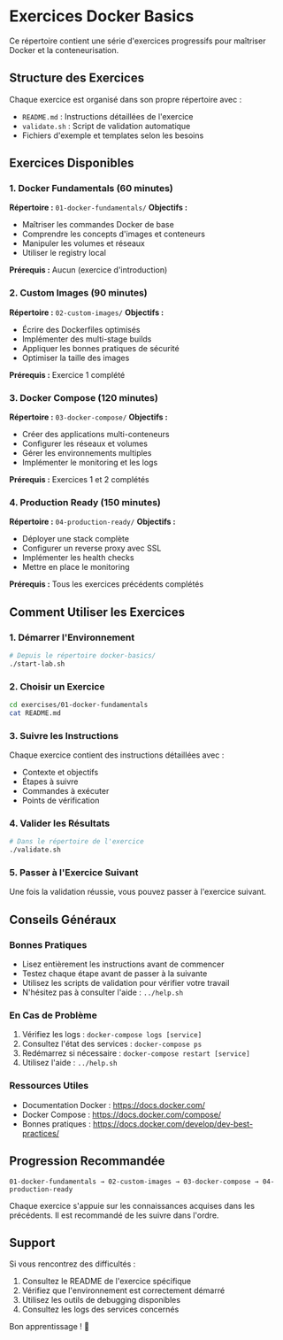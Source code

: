 # Exercices Docker Basics

Ce répertoire contient une série d'exercices progressifs pour maîtriser Docker et la conteneurisation.

## Structure des Exercices

Chaque exercice est organisé dans son propre répertoire avec :
- `README.md` : Instructions détaillées de l'exercice
- `validate.sh` : Script de validation automatique
- Fichiers d'exemple et templates selon les besoins

## Exercices Disponibles

### 1. Docker Fundamentals (60 minutes)
**Répertoire :** `01-docker-fundamentals/`
**Objectifs :**
- Maîtriser les commandes Docker de base
- Comprendre les concepts d'images et conteneurs
- Manipuler les volumes et réseaux
- Utiliser le registry local

**Prérequis :** Aucun (exercice d'introduction)

### 2. Custom Images (90 minutes)
**Répertoire :** `02-custom-images/`
**Objectifs :**
- Écrire des Dockerfiles optimisés
- Implémenter des multi-stage builds
- Appliquer les bonnes pratiques de sécurité
- Optimiser la taille des images

**Prérequis :** Exercice 1 complété

### 3. Docker Compose (120 minutes)
**Répertoire :** `03-docker-compose/`
**Objectifs :**
- Créer des applications multi-conteneurs
- Configurer les réseaux et volumes
- Gérer les environnements multiples
- Implémenter le monitoring et les logs

**Prérequis :** Exercices 1 et 2 complétés

### 4. Production Ready (150 minutes)
**Répertoire :** `04-production-ready/`
**Objectifs :**
- Déployer une stack complète
- Configurer un reverse proxy avec SSL
- Implémenter les health checks
- Mettre en place le monitoring

**Prérequis :** Tous les exercices précédents complétés

## Comment Utiliser les Exercices

### 1. Démarrer l'Environnement
```bash
# Depuis le répertoire docker-basics/
./start-lab.sh
```

### 2. Choisir un Exercice
```bash
cd exercises/01-docker-fundamentals
cat README.md
```

### 3. Suivre les Instructions
Chaque exercice contient des instructions détaillées avec :
- Contexte et objectifs
- Étapes à suivre
- Commandes à exécuter
- Points de vérification

### 4. Valider les Résultats
```bash
# Dans le répertoire de l'exercice
./validate.sh
```

### 5. Passer à l'Exercice Suivant
Une fois la validation réussie, vous pouvez passer à l'exercice suivant.

## Conseils Généraux

### Bonnes Pratiques
- Lisez entièrement les instructions avant de commencer
- Testez chaque étape avant de passer à la suivante
- Utilisez les scripts de validation pour vérifier votre travail
- N'hésitez pas à consulter l'aide : `../help.sh`

### En Cas de Problème
1. Vérifiez les logs : `docker-compose logs [service]`
2. Consultez l'état des services : `docker-compose ps`
3. Redémarrez si nécessaire : `docker-compose restart [service]`
4. Utilisez l'aide : `../help.sh`

### Ressources Utiles
- Documentation Docker : https://docs.docker.com/
- Docker Compose : https://docs.docker.com/compose/
- Bonnes pratiques : https://docs.docker.com/develop/dev-best-practices/

## Progression Recommandée

```
01-docker-fundamentals → 02-custom-images → 03-docker-compose → 04-production-ready
```

Chaque exercice s'appuie sur les connaissances acquises dans les précédents. Il est recommandé de les suivre dans l'ordre.

## Support

Si vous rencontrez des difficultés :
1. Consultez le README de l'exercice spécifique
2. Vérifiez que l'environnement est correctement démarré
3. Utilisez les outils de debugging disponibles
4. Consultez les logs des services concernés

Bon apprentissage ! 🐳